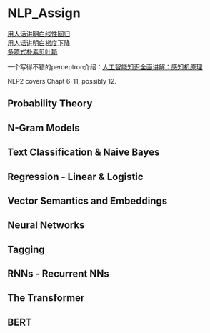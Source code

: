 # NLP_Assign

[用人话讲明白线性回归](https://zhuanlan.zhihu.com/p/72513104) <br>
[用人话讲明白梯度下降](https://zhuanlan.zhihu.com/p/137713040) <br>
[多项式朴素贝叶斯](https://zhuanlan.zhihu.com/p/386815121) <br>

一个写得不错的perceptron介绍：[人工智能知识全面讲解：感知机原理](http://t.csdnimg.cn/zXXFl)

NLP2 covers Chapt 6-11, possibly 12.

## Probability Theory

## N-Gram Models

## Text Classification & Naive Bayes

## Regression - Linear & Logistic

## Vector Semantics and Embeddings

## Neural Networks

## Tagging

## RNNs - Recurrent NNs

## The Transformer

## BERT


